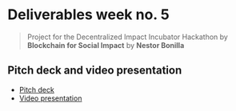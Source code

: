 # Deliverables week no. 5
> Project for the Decentralized Impact Incubator Hackathon by **Blockchain for Social Impact**
> by **Nestor Bonilla**

## Pitch deck and video presentation

* [Pitch deck](https://docs.google.com/presentation/d/19x_65Os_MiiUHHbR-fj0jSHXjGaqK8i_qRwU7aWy2iQ/edit?usp=sharing)
* [Video presentation](https://bienvenir.com/pitch)